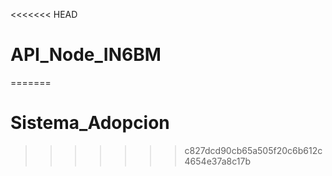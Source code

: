<<<<<<< HEAD
# API_Node_IN6BM
=======
# Sistema_Adopcion
>>>>>>> c827dcd90cb65a505f20c6b612c4654e37a8c17b
